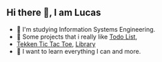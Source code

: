 ## Hi there 👋, I am Lucas

<!--
**LukBlan/LukBlan** is a ✨ _special_ ✨ repository because its `README.md` (this file) appears on your GitHub profile.
-->

- :book: I'm studying Information Systems Engineering.
- :file_folder: Some projects that i really like [Todo List](https://lukblan.github.io/todo-list), 
- [Tekken Tic Tac Toe](https://lukblan.github.io/tic-tac-toe/), [Library](https://lukblan.github.io/library/)
- :punch: I want to learn everything I can and more.